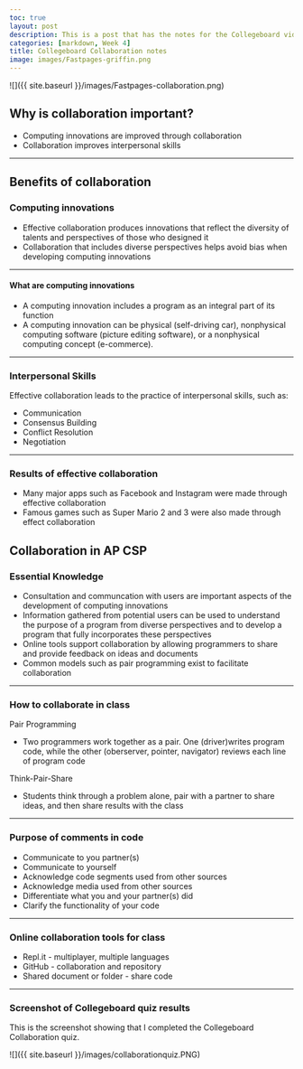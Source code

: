 ```yaml
---
toc: true
layout: post
description: This is a post that has the notes for the Collegeboard videos on collaboration
categories: [markdown, Week 4]
title: Collegeboard Collaboration notes
image: images/Fastpages-griffin.png
---
```


![]({{ site.baseurl }}/images/Fastpages-collaboration.png)

## Why is collaboration important?
- Computing innovations are improved through collaboration
- Collaboration improves interpersonal skills

---

## Benefits of collaboration

### Computing innovations
- Effective collaboration produces innovations that reflect the diversity of talents and perspectives of those who designed it
- Collaboration that includes diverse perspectives helps avoid bias when developing computing innovations

---

#### What are computing innovations
- A computing innovation includes a program as an integral part of its function
- A computing innovation can be physical (self-driving car), nonphysical computing software (picture editing software), or a nonphysical computing concept (e-commerce).

---

### Interpersonal Skills
Effective collaboration leads to the practice of interpersonal skills, such as:
  - Communication
  - Consensus Building
  - Conflict Resolution
  - Negotiation

---

### Results of effective collaboration
- Many major apps such as Facebook and Instagram were made through effective collaboration
- Famous games such as Super Mario 2 and 3 were also made through effect collaboration

## Collaboration in AP CSP

### Essential Knowledge
- Consultation and communcation with users are important aspects of the development of computing innovations
- Information gathered from potential users can be used to understand the purpose of a program from diverse perspectives and to develop a program that fully incorporates these perspectives
- Online tools support collaboration by allowing programmers to share and provide feedback on ideas and documents
- Common models such as pair programming exist to facilitate collaboration

---

### How to collaborate in class

Pair Programming
- Two programmers work together as a pair. One (driver)writes program code, while the other (oberserver, pointer, navigator) reviews each line of program code

Think-Pair-Share
- Students think through a problem alone, pair with a partner to share ideas, and then share results with the class

---

### Purpose of comments in code
- Communicate to you partner(s)
- Communicate to yourself
- Acknowledge code segments used from other sources
- Acknowledge media used from other sources
- Differentiate what you and your partner(s) did
- Clarify the functionality of your code

---

### Online collaboration tools for class
- Repl.it - multiplayer, multiple languages
- GitHub - collaboration and repository
- Shared document or folder - share code

---

### Screenshot of Collegeboard quiz results

This is the screenshot showing that I completed the Collegeboard Collaboration quiz.

![]({{ site.baseurl }}/images/collaborationquiz.PNG)